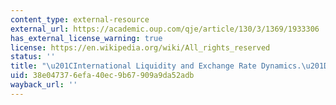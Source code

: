 ```yaml
---
content_type: external-resource
external_url: https://academic.oup.com/qje/article/130/3/1369/1933306
has_external_license_warning: true
license: https://en.wikipedia.org/wiki/All_rights_reserved
status: ''
title: "\u201CInternational Liquidity and Exchange Rate Dynamics.\u201D"
uid: 38e04737-6efa-40ec-9b67-909a9da52adb
wayback_url: ''
---
```

